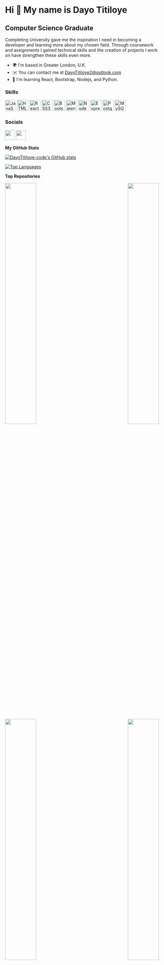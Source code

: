 Hi 👋 My name is Dayo Titiloye
==============================

Computer Science Graduate
-------------------------

Completing University gave me the inspiration I need in becoming a developer and learning more about my chosen field. Through coursework and assignments I gained technical skills and the creation of projects I work on have strengthen these skills even more.

* 🌍  I'm based in Greater London, U.K.
* ✉️  You can contact me at [DayoTitiloye2@outlook.com](mailto:DayoTitiloye2@outlook.com)
* 🧠  I'm learning React, Bootstrap, Nodejs, and Python.

### Skills

<p align="left">
<a href="https://developer.mozilla.org/en-US/docs/Web/JavaScript" target="_blank" rel="noreferrer"><img src="https://raw.githubusercontent.com/danielcranney/readme-generator/main/public/icons/skills/javascript-colored.svg" width="36" height="36" alt="JavaScript" /></a>
<a href="https://developer.mozilla.org/en-US/docs/Glossary/HTML5" target="_blank" rel="noreferrer"><img src="https://raw.githubusercontent.com/danielcranney/readme-generator/main/public/icons/skills/html5-colored.svg" width="36" height="36" alt="HTML5" /></a>
<a href="https://reactjs.org/" target="_blank" rel="noreferrer"><img src="https://raw.githubusercontent.com/danielcranney/readme-generator/main/public/icons/skills/react-colored.svg" width="36" height="36" alt="React" /></a>
<a href="https://www.w3.org/TR/CSS/#css" target="_blank" rel="noreferrer"><img src="https://raw.githubusercontent.com/danielcranney/readme-generator/main/public/icons/skills/css3-colored.svg" width="36" height="36" alt="CSS3" /></a>
<a href="https://getbootstrap.com/" target="_blank" rel="noreferrer"><img src="https://raw.githubusercontent.com/danielcranney/readme-generator/main/public/icons/skills/bootstrap-colored.svg" width="36" height="36" alt="Bootstrap" /></a>
<a href="https://mui.com/" target="_blank" rel="noreferrer"><img src="https://raw.githubusercontent.com/danielcranney/readme-generator/main/public/icons/skills/materialui-colored.svg" width="36" height="36" alt="Material UI" /></a>
<a href="https://nodejs.org/en/" target="_blank" rel="noreferrer"><img src="https://raw.githubusercontent.com/danielcranney/readme-generator/main/public/icons/skills/nodejs-colored.svg" width="36" height="36" alt="NodeJS" /></a>
<a href="https://expressjs.com/" target="_blank" rel="noreferrer"><img src="https://raw.githubusercontent.com/danielcranney/readme-generator/main/public/icons/skills/express-colored.svg" width="36" height="36" alt="Express" /></a>
<a href="https://www.postgresql.org/" target="_blank" rel="noreferrer"><img src="https://raw.githubusercontent.com/danielcranney/readme-generator/main/public/icons/skills/postgresql-colored.svg" width="36" height="36" alt="PostgreSQL" /></a>
<a href="https://www.mysql.com/" target="_blank" rel="noreferrer"><img src="https://raw.githubusercontent.com/danielcranney/readme-generator/main/public/icons/skills/mysql-colored.svg" width="36" height="36" alt="MySQL" /></a>
</p>

### Socials

<p align="left"> <a href="https://www.github.com/DayoTitiloye-code" target="_blank" rel="noreferrer"><img src="https://raw.githubusercontent.com/danielcranney/readme-generator/main/public/icons/socials/github.svg" width="32" height="32" /></a> <a href="https://www.linkedin.com/in/dayo-titiloye/" target="_blank" rel="noreferrer"><img src="https://raw.githubusercontent.com/danielcranney/readme-generator/main/public/icons/socials/linkedin.svg" width="32" height="32" /></a></p>

<b>My GitHub Stats</b>

<a href="http://www.github.com/DayoTitiloye-code"><img src="https://github-readme-stats.vercel.app/api?username=DayoTitiloye-code&show_icons=true&hide=prs,issues,contribs&title_color=000000&text_color=000000&icon_color=0891b2&bg_color=ffffff&hide_border=true&show_icons=true" alt="DayoTitiloye-code's GitHub stats" /></a>

<a href="https://github.com/DayoTitiloye-code" align="left"><img src="https://github-readme-stats.vercel.app/api/top-langs/?username=DayoTitiloye-code&langs_count=10&title_color=000000&text_color=000000&icon_color=0891b2&bg_color=ffffff&hide_border=true&locale=en&custom_title=Top%20%Languages" alt="Top Languages" /></a>

<b>Top Repositories</b>

<div width="100%" align="center"><a href="https://github.com/DayoTitiloye-code/spotify-music-bot" align="left"><img align="left" width="45%" src="https://github-readme-stats.vercel.app/api/pin/?username=DayoTitiloye-code&repo=spotify-music-bot&title_color=000000&text_color=000000&icon_color=0891b2&bg_color=ffffff&hide_border=true&locale=en" /></a><a href="https://github.com/DayoTitiloye-code/quiz-app" align="right"><img align="right" width="45%" src="https://github-readme-stats.vercel.app/api/pin/?username=DayoTitiloye-code&repo=quiz-app&title_color=000000&text_color=000000&icon_color=0891b2&bg_color=ffffff&hide_border=true&locale=en" /></a></div><br /><br /><br /><br /><br /><br /><br />

<br /><br /><br /><br /><br />

<div width="100%" align="center"><a href="https://github.com/DayoTitiloye-code/smoking-cessation-project" align="left"><img align="left" width="45%" src="https://github-readme-stats.vercel.app/api/pin/?username=DayoTitiloye-code&repo=smoking-cessation-project&title_color=000000&text_color=000000&icon_color=0891b2&bg_color=ffffff&hide_border=true&locale=en" /></a><a href="https://github.com/DayoTitiloye-code/Todo-list" align="right"><img align="right" width="45%" src="https://github-readme-stats.vercel.app/api/pin/?username=DayoTitiloye-code&repo=Todo-list&title_color=000000&text_color=000000&icon_color=0891b2&bg_color=ffffff&hide_border=true&locale=en" /></a></div>
